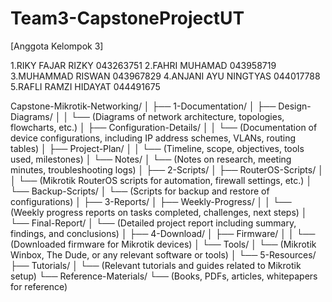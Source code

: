 # Team3-CapstoneProjectUT

[Anggota Kelompok 3]

1.RIKY FAJAR RIZKY 043263751
2.FAHRI MUHAMAD 043958719
3.MUHAMMAD RISWAN 043967829
4.ANJANI AYU NINGTYAS 044017788
5.RAFLI RAMZI HIDAYAT 044491675

Capstone-Mikrotik-Networking/
│
├── 1-Documentation/
│   ├── Design-Diagrams/
│   │   └── (Diagrams of network architecture, topologies, flowcharts, etc.)
│   ├── Configuration-Details/
│   │   └── (Documentation of device configurations, including IP address schemes, VLANs, routing tables)
│   ├── Project-Plan/
│   │   └── (Timeline, scope, objectives, tools used, milestones)
│   └── Notes/
│       └── (Notes on research, meeting minutes, troubleshooting logs)
│
├── 2-Scripts/
│   ├── RouterOS-Scripts/
│   │   └── (Mikrotik RouterOS scripts for automation, firewall settings, etc.)
│   └── Backup-Scripts/
│       └── (Scripts for backup and restore of configurations)
│
├── 3-Reports/
│   ├── Weekly-Progress/
│   │   └── (Weekly progress reports on tasks completed, challenges, next steps)
│   └── Final-Report/
│       └── (Detailed project report including summary, findings, and conclusions)
│
├── 4-Download/
│   ├── Firmware/
│   │   └── (Downloaded firmware for Mikrotik devices)
│   └── Tools/
│       └── (Mikrotik Winbox, The Dude, or any relevant software or tools)
│
└── 5-Resources/
    ├── Tutorials/
    │   └── (Relevant tutorials and guides related to Mikrotik setup)
    └── Reference-Materials/
        └── (Books, PDFs, articles, whitepapers for reference)
